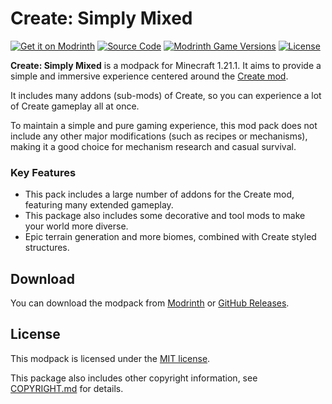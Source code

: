 # Create: Simply Mixed

[![Get it on Modrinth](https://img.shields.io/badge/Get%20it%20on-Modrinth-green?logo=modrinth)](https://modrinth.com/modpack/create-simply-mixed)
[![Source Code](https://img.shields.io/badge/Source%20Code-GitHub-blue?logo=github)](https://github.com/lingbopro/create-simply-mixed)
[![Modrinth Game Versions](https://img.shields.io/modrinth/game-versions/create-simply-mixed?label=Available%20for)](https://modrinth.com/modpack/create-simply-mixed)
[![License](https://img.shields.io/github/license/lingbopro/create-simply-mixed)](https://github.com/lingbopro/create-simply-mixed/blob/mc1.21.1/main/LICENSE)

**Create: Simply Mixed** is a modpack for Minecraft 1.21.1. It aims to provide a simple and immersive experience centered around the [Create mod](https://modrinth.com/mod/create).

It includes many addons (sub-mods) of Create, so you can experience a lot of Create gameplay all at once.

To maintain a simple and pure gaming experience, this mod pack does not include any other major modifications (such as recipes or mechanisms), making it a good choice for mechanism research and casual survival.

### Key Features

- This pack includes a large number of addons for the Create mod, featuring many extended gameplay.
- This package also includes some decorative and tool mods to make your world more diverse.
- Epic terrain generation and more biomes, combined with Create styled structures.

## Download

You can download the modpack from [Modrinth](https://modrinth.com/modpack/create-simply-mixed) or [GitHub Releases](https://github.com/lingbopro/create-simply-mixed/releases/latest).

## License

This modpack is licensed under the [MIT license](https://github.com/lingbopro/create-simply-mixed/blob/mc1.21.1/main/LICENSE).

This package also includes other copyright information, see [COPYRIGHT.md](https://github.com/lingbopro/create-simply-mixed/blob/mc1.21.1/main/COPYRIGHT.md) for details.
